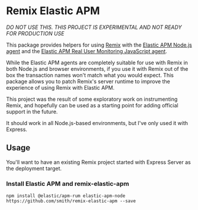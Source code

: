 # Remix Elastic APM

_DO NOT USE THIS. THIS PROJECT IS EXPERIMENTAL AND NOT READY FOR PRODUCTION USE_

This package provides helpers for using [Remix](https://remix.run) with
the [Elastic APM Node.js agent](https://www.elastic.co/guide/en/apm/agent/nodejs/master/intro.html)
and the [Elastic APM Real User Monitoring JavaScript agent](https://www.elastic.co/guide/en/apm/agent/rum-js/5.x/intro.html).

While the Elastic APM agents are completely suitable for use with Remix in both
Node.js and browser environments, if you use it with Remix out of the box the
transaction names won't match what you would expect. This package allows you to
patch Remix's server runtime to improve the experience of using Remix with Elastic APM.

This project was the result of some exploratory work on instrumenting Remix, and
hopefully can be used as a starting point for adding official support in the future.

It should work in all Node.js-based environments, but I've only used it with Express.

## Usage

You'll want to have an existing Remix project started with Express Server as the deployment target.

### Install Elastic APM and remix-elastic-apm

`npm install @elastic/apm-rum elastic-apm-node https://github.com/smith/remix-elastic-apm --save`

